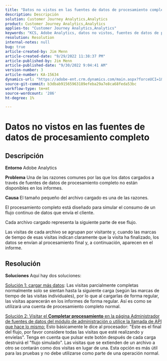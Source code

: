 ```yaml
---
title: "Datos no vistos en las fuentes de datos de procesamiento completo"
description: Descripción
solution: Customer Journey Analytics,Analytics
product: Customer Journey Analytics,Analytics
applies-to: "Customer Journey Analytics,Analytics"
keywords: "KCS, Adobe Analytics, datos no vistos, fuentes de datos de procesamiento completo, prácticas recomendadas"
resolution: Resolution
internal-notes: null
bug: true
article-created-by: Jim Menn
article-created-date: "9/29/2022 11:38:37 PM"
article-published-by: Jim Menn
article-published-date: "9/30/2022 9:04:41 AM"
version-number: 3
article-number: KA-15634
dynamics-url: "https://adobe-ent.crm.dynamics.com/main.aspx?forceUCI=1&pagetype=entityrecord&etn=knowledgearticle&id=16d995d4-4f40-ed11-9db1-0022480866ad"
source-git-commit: b3dbab91565963189efeba29a7e8ca68feda53bc
workflow-type: tm+mt
source-wordcount: '286'
ht-degree: 1%

---
```


# Datos no vistos en las fuentes de datos de procesamiento completo

## Descripción


<b>Entorno</b>
Adobe Analytics

<b>Problema</b>
Una de las razones comunes por las que los datos cargados a través de fuentes de datos de procesamiento completo no están disponibles en los informes.

<b>Causa</b>
El tamaño pequeño del archivo cargado es una de las razones.

El procesamiento completo está diseñado para simular el consumo de un flujo continuo de datos que envía el cliente.

Cada archivo cargado representa la siguiente parte de ese flujo.

Las visitas de cada archivo se agrupan por visitante y, cuando las marcas de tiempo de esas visitas indican claramente que la visita ha finalizado, los datos se envían al procesamiento final y, a continuación, aparecen en el informe.


## Resolución


<b>Soluciones</b>
Aquí hay dos soluciones:

<u>Solución 1: cargar más datos</u>: Las visitas parcialmente completas normalmente solo se sientan hasta la siguiente carga (según las marcas de tiempo de las visitas individuales), por lo que al cargarlas de forma regular, las visitas aparecerán en los informes de forma regular.
Así es como se utilizará una cuenta de procesamiento completo normal.

<u>Solución 2: Visitar el <b>Completar procesamiento</b> en la página Administrador de fuentes de datos del módulo de administración o utilice la llamada de API que hace lo mismo:</u>
Esto básicamente le dice al procesador: &quot;Este es el final del flujo, por favor considere todas las visitas que esté realizando y envíelas&quot;.
Tenga en cuenta que pulsar este botón después de cada carga destruirá el &quot;flujo simulado&quot;.
Las visitas que se extienden de un archivo a otro se contarán como dos visitas en lugar de una.
Esta opción es más útil para las pruebas y no debe utilizarse como parte de una operación normal.
